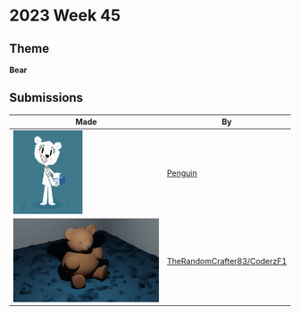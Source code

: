 # 2023 Week 45


## Theme

**Bear**


## Submissions

| Made | By |
|------|----|
| <img src="./Penguin/teri1.png" height="150" /> | [Penguin](./Penguin/) |
| <img src="./TheRandomCrafter83/teddybear.png" height="150" /> | [TheRandomCrafter83/CoderzF1](./TheRandomCrafter83/) |
